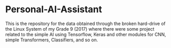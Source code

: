 # Personal-AI-Assistant
This is the repository for the data obtained through the broken hard-drive of the Linux System of my Grade 9 (2017) where there were some project related to the simple AI using Tensorflow, Keras and other modules for CNN, simple Transformers, Classifiers, and so on.
